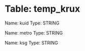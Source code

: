 Table: temp_krux
================

Name: kuid
Type: STRING

Name: metro
Type: STRING

Name: ksg
Type: STRING

